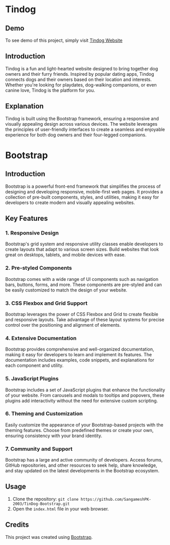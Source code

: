 # Tindog

## Demo

To see demo of this project, simply visit [Tindog Website](https://sangameshpk-2003.github.io/TinDog-Bootstrap)

## Introduction

Tindog is a fun and light-hearted website designed to bring together dog owners and their furry friends. Inspired by popular dating apps, Tindog connects dogs and their owners based on their location and interests. Whether you're looking for playdates, dog-walking companions, or even canine love, Tindog is the platform for you.

## Explanation

Tindog is built using the Bootstrap framework, ensuring a responsive and visually appealing design across various devices. The website leverages the principles of user-friendly interfaces to create a seamless and enjoyable experience for both dog owners and their four-legged companions.

# Bootstrap

## Introduction

Bootstrap is a powerful front-end framework that simplifies the process of designing and developing responsive, mobile-first web pages. It provides a collection of pre-built components, styles, and utilities, making it easy for developers to create modern and visually appealing websites.

## Key Features

### 1. Responsive Design

Bootstrap's grid system and responsive utility classes enable developers to create layouts that adapt to various screen sizes. Build websites that look great on desktops, tablets, and mobile devices with ease.

### 2. Pre-styled Components

Bootstrap comes with a wide range of UI components such as navigation bars, buttons, forms, and more. These components are pre-styled and can be easily customized to match the design of your website.

### 3. CSS Flexbox and Grid Support

Bootstrap leverages the power of CSS Flexbox and Grid to create flexible and responsive layouts. Take advantage of these layout systems for precise control over the positioning and alignment of elements.

### 4. Extensive Documentation

Bootstrap provides comprehensive and well-organized documentation, making it easy for developers to learn and implement its features. The documentation includes examples, code snippets, and explanations for each component and utility.

### 5. JavaScript Plugins

Bootstrap includes a set of JavaScript plugins that enhance the functionality of your website. From carousels and modals to tooltips and popovers, these plugins add interactivity without the need for extensive custom scripting.

### 6. Theming and Customization

Easily customize the appearance of your Bootstrap-based projects with the theming features. Choose from predefined themes or create your own, ensuring consistency with your brand identity.

### 7. Community and Support

Bootstrap has a large and active community of developers. Access forums, GitHub repositories, and other resources to seek help, share knowledge, and stay updated on the latest developments in the Bootstrap ecosystem.
 

## Usage

1. Clone the repository: `git clone https://github.com/SangameshPK-2003/TinDog-Bootstrap.git`
2. Open the `index.html` file in your web browser.

## Credits

This project was created using [Bootstrap](https://getbootstrap.com/).


